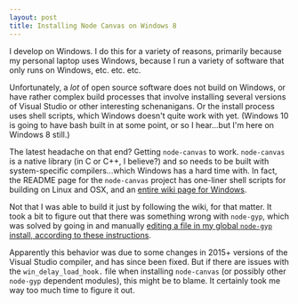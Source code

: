 ```yaml
---
layout: post
title: Installing Node Canvas on Windows 8
---
```


I develop on Windows. I do this for a variety of reasons, primarily because my personal laptop uses Windows, because I run a variety of software that only runs on Windows, etc. etc. etc.

Unfortunately, a _lot_ of open source software does not build on Windows, or have rather complex build processes that involve installing several versions of Visual Studio or other interesting schenanigans. Or the install process uses shell scripts, which Windows doesn't quite work with yet. (Windows 10 is going to have bash built in at some point, or so I hear...but I'm here on Windows 8 still.)

The latest headache on that end? Getting `node-canvas` to work. `node-canvas` is a native library (in C or C++, I believe?) and so needs to be built with system-specific compilers...which Windows has a hard time with. In fact, the README page for the `node-canvas` project has one-liner shell scripts for building on Linux and OSX, and an [entire wiki page for Windows](https://github.com/Automattic/node-canvas/wiki/Installation---Windows).

Not that I was able to build it just by following the wiki, for that matter. It took a bit to figure out that there was something wrong with `node-gyp`, which was solved by going in and manually [editing a file in my global `node-gyp` install, according to these instructions](https://github.com/Automattic/node-canvas/issues/619#issuecomment-229696497).

Apparently this behavior was due to some changes in 2015+ versions of the Visual Studio compiler, and has since been fixed. But if there are issues with the `win_delay_load_hook.` file when installing `node-canvas` (or possibly other `node-gyp` dependent modules), this might be to blame. It certainly took me way too much time to figure it out.


